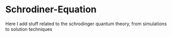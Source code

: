 # Schrodiner-Equation
Here I add stuff related to the schrodinger quantum theory, from simulations to solution techniques
